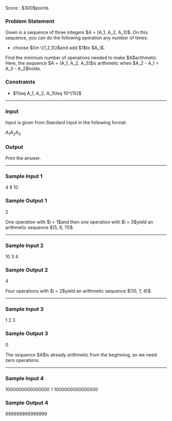 
<div>

<span>

<span>

<p>
Score : $300$points
</p>

<div>

<section>

### **Problem Statement**

<p>
Given is a sequence of three integers $A = (A_1, A_2, A_3)$. On this sequence, you can do the following operation any number of times:
</p>

<ul>

<li>
choose $i\in \{1,2,3\}$and add $1$to $A_i$.
</li>

</ul>

<p>
Find the minimum number of operations needed to make $A$arithmetic. Here, the sequence $A = (A_1, A_2, A_3)$is arithmetic when $A_2 - A_1 = A_3 - A_2$holds.
</p>

</section>

</div>

<div>

<section>

### **Constraints**

<ul>

<li>
$1\leq A_1, A_2, A_3\leq 10^{15}$
</li>

</ul>

</section>

</div>

---

<div>

<div>

<section>

### **Input**

<p>
Input is given from Standard Input in the following format:
</p>

<div>

$A_1$$A_2$$A_3$
</div>

</section>

</div>

<div>

<section>

### **Output**

<p>
Print the answer.
</p>

</section>

</div>

</div>

---

<div>

<section>

### **Sample Input 1**

<div>

4 8 10

</div>

</section>

</div>

<div>

<section>

### **Sample Output 1**

<div>

2

</div>

<p>
One operation with $i = 1$and then one operation with $i = 3$yield an arithmetic sequence $(5, 8, 11)$.
</p>

</section>

</div>

---

<div>

<section>

### **Sample Input 2**

<div>

10 3 4

</div>

</section>

</div>

<div>

<section>

### **Sample Output 2**

<div>

4

</div>

<p>
Four operations with $i = 2$yield an arithmetic sequence $(10, 7, 4)$.
</p>

</section>

</div>

---

<div>

<section>

### **Sample Input 3**

<div>

1 2 3

</div>

</section>

</div>

<div>

<section>

### **Sample Output 3**

<div>

0

</div>

<p>
The sequence $A$is already arithmetic from the beginning, so we need zero operations.
</p>

</section>

</div>

---

<div>

<section>

### **Sample Input 4**

<div>

1000000000000000 1 1000000000000000

</div>

</section>

</div>

<div>

<section>

### **Sample Output 4**

<div>

999999999999999

</div>

</section>

</div>

</span>

</span>

</div>
